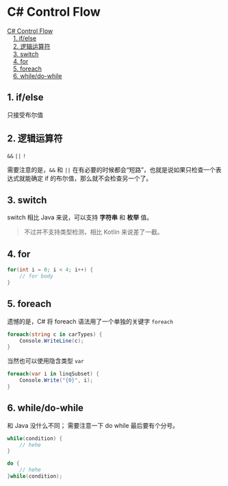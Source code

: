 # C# Control Flow

<!-- MDTOC maxdepth:6 firsth1:1 numbering:0 flatten:0 bullets:0 updateOnSave:1 -->

[C# Control Flow](#c#-control-flow)   
&emsp;[1. if/else](#1-ifelse)   
&emsp;[2. 逻辑运算符](#2-逻辑运算符)   
&emsp;[3. switch](#3-switch)   
&emsp;[4. for](#4-for)   
&emsp;[5. foreach](#5-foreach)   
&emsp;[6. while/do-while](#6-whiledo-while)   

<!-- /MDTOC -->

## 1. if/else

只接受布尔值

## 2. 逻辑运算符

`&&` `||` `!`

需要注意的是，`&&` 和 `||` 在有必要的时候都会“短路”，也就是说如果只检查一个表达式就能确定 if 的布尔值，那么就不会检查另一个了。

## 3. switch

switch 相比 Java 来说，可以支持 **字符串** 和 **枚举** 值。

> 不过并不支持类型检测，相比 Kotlin 来说差了一截。

## 4. for

```c#
for(int i = 0; i < 4; i++) {
    // for body
}
```

## 5. foreach

遗憾的是，C# 将 foreach 语法用了一个单独的关键字 `foreach`

```c#
foreach(string c in carTypes) {
    Console.WriteLine(c);
}
```

当然也可以使用隐含类型 `var`

```c#
foreach(var i in linqSubset) {
    Console.Write("{0}", i);
}
```

## 6. while/do-while

和 Java 没什么不同；
需要注意一下 do while 最后要有个分号。

```c#
while(condition) {
    // hehe
}
```

```c#
do {
    // hehe
}while(condition);
```
